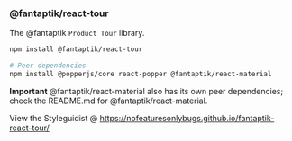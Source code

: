 ### @fantaptik/react-tour  
The @fantaptik `Product Tour` library.

```bash
npm install @fantaptik/react-tour

# Peer dependencies
npm install @popperjs/core react-popper @fantaptik/react-material
```

**Important** @fantaptik/react-material also has its own peer dependencies; check the README.md for @fantaptik/react-material.

View the Styleguidist @ https://nofeaturesonlybugs.github.io/fantaptik-react-tour/
